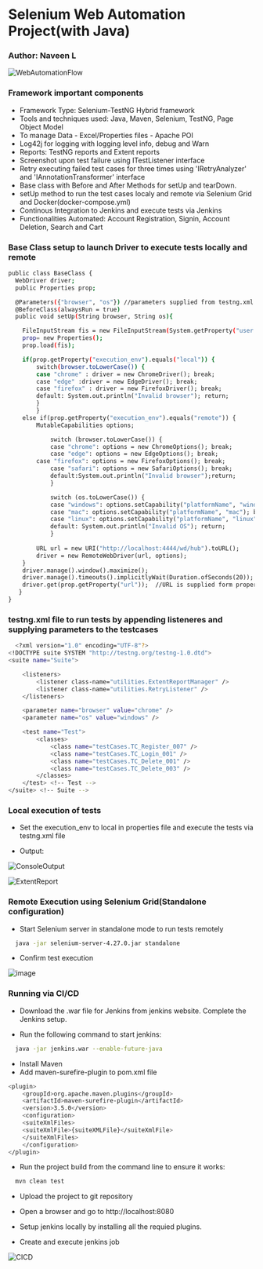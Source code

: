 # Selenium Web Automation Project(with Java)

### Author: Naveen L
   
![WebAutomationFlow](https://github.com/user-attachments/assets/6438745c-9018-4c54-988e-3d4c574ac91a)

### Framework important components
- Framework Type: Selenium-TestNG Hybrid framework
 - Tools and techniques used: Java, Maven, Selenium, TestNG, Page Object Model
 - To manage Data - Excel/Properties files - Apache POI
 - Log42j for logging with logging level info, debug and Warn
 - Reports: TestNG reports and Extent reports 
 - Screenshot upon test failure using ITestListener interface
 - Retry executing failed test cases for three times using 'IRetryAnalyzer' and 'IAnnotationTransformer' interface
 - Base class with Before and After Methods for setUp and tearDown.
 - setUp method to run the test cases localy and remote via Selenium Grid and Docker(docker-compose.yml)
 - Continous Integration to Jenkins and execute tests via Jenkins
 -  Functionalities Automated: Account Registration, Signin, Account Deletion, Search and Cart

### Base Class setup to launch Driver to execute tests locally and remote
  
```bash
public class BaseClass {
  WebDriver driver;
  public Properties prop;

  @Parameters({"browser", "os"}) //parameters supplied from testng.xml file
  @BeforeClass(alwaysRun = true)
  public void setUp(String browser, String os){

	FileInputStream fis = new FileInputStream(System.getProperty("user.dir")+"/src/test/resources/config.properties");
	prop= new Properties();
	prop.load(fis);

  	if(prop.getProperty("execution_env").equals("local")) {
		switch(browser.toLowerCase()) {
		case "chrome" : driver = new ChromeDriver(); break;
		case "edge" :driver = new EdgeDriver(); break;
		case "firefox" : driver = new FirefoxDriver(); break;
		default: System.out.println("Invalid browser"); return;
		}
     	}
 	else if(prop.getProperty("execution_env").equals("remote")) {
   		MutableCapabilities options;

      		switch (browser.toLowerCase()) {
     		case "chrome": options = new ChromeOptions(); break;
     		case "edge": options = new EdgeOptions(); break;
   		case "firefox": options = new FirefoxOptions(); break;
    		case "safari": options = new SafariOptions(); break;
     		default:System.out.println("Invalid browser");return;
     		}

    		switch (os.toLowerCase()) {
      		case "windows": options.setCapability("platformName", "windows"); break;
      		case "mac": options.setCapability("platformName", "mac"); break;
      		case "linux": options.setCapability("platformName", "linux"); break;
      		default: System.out.println("Invalid OS"); return;
      		}
          
      	URL url = new URI("http://localhost:4444/wd/hub").toURL();
      	driver = new RemoteWebDriver(url, options);	
  	}
	driver.manage().window().maximize();
	driver.manage().timeouts().implicitlyWait(Duration.ofSeconds(20));
	driver.get(prop.getProperty("url"));  //URL is supplied form properties file
   }
}

```
### testng.xml file to run tests by appending listeneres and supplying parameters to the testcases

```bash
  <?xml version="1.0" encoding="UTF-8"?>
<!DOCTYPE suite SYSTEM "http://testng.org/testng-1.0.dtd">
<suite name="Suite">

	<listeners>
		<listener class-name="utilities.ExtentReportManager" />
		<listener class-name="utilities.RetryListener" />
	</listeners>

	<parameter name="browser" value="chrome" />
	<parameter name="os" value="windows" />

	<test name="Test">
		<classes>
			<class name="testCases.TC_Register_007" />
			<class name="testCases.TC_Login_001" />
			<class name="testCases.TC_Delete_001" />
			<class name="testCases.TC_Delete_003" />
		</classes>
	</test> <!-- Test -->
</suite> <!-- Suite -->
```

### Local execution of tests

- Set the execution_env to local in properties file and execute the tests via testng.xml file
  
- Output:

![ConsoleOutput](https://github.com/user-attachments/assets/9823d53b-8e78-4e02-b590-b72fe4712d49)

![ExtentReport](https://github.com/user-attachments/assets/98b8da86-97e0-452d-97da-d1512134b22d)

### Remote Execution using Selenium Grid(Standalone configuration)
- Start Selenium server in standalone mode to run tests remotely

```bash
  java -jar selenium-server-4.27.0.jar standalone
```

- Confirm test execution

![image](https://github.com/user-attachments/assets/98b6699b-9869-4bb3-b536-cc42eacfd2c6)

### Running via CI/CD

- Download the .war file for Jenkins from jenkins website. Complete the Jenkins setup.

- Run the following command to start jenkins:
```bash
  java -jar jenkins.war --enable-future-java
```
- Install Maven
- Add maven-surefire-plugin to pom.xml file

```bash
<plugin>
	<groupId>org.apache.maven.plugins</groupId>
	<artifactId>maven-surefire-plugin</artifactId>
	<version>3.5.0</version>
	<configuration>
	<suiteXmlFiles>
	<suiteXmlFile>{suiteXMLFile}</suiteXmlFile>
	</suiteXmlFiles>
	</configuration>
</plugin>
```

- Run the project build from the command line to ensure it works:

```bash
  mvn clean test
```

- Upload the project to git repository
- Open a browser and go to http://localhost:8080

- Setup jenkins locally by installing all the requied plugins.

- Create and execute jenkins job
  
![CICD](https://github.com/user-attachments/assets/6c7ec5fd-6f22-44fc-b220-7ee9ab076b82)





